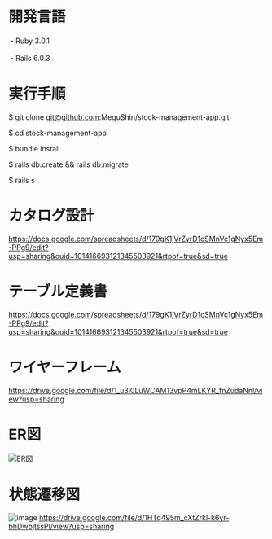 # 開発言語
・Ruby 3.0.1

・Rails 6.0.3

# 実行手順

$ git clone git@github.com:MeguShin/stock-management-app.git

$ cd stock-management-app

$ bundle install

$ rails db:create && rails db:migrate

$ rails s

# カタログ設計

https://docs.google.com/spreadsheets/d/179gK1jVrZyrD1cSMnVc1gNyx5Em-PPg9/edit?usp=sharing&ouid=101416693121345503921&rtpof=true&sd=true

# テーブル定義書

https://docs.google.com/spreadsheets/d/179gK1jVrZyrD1cSMnVc1gNyx5Em-PPg9/edit?usp=sharing&ouid=101416693121345503921&rtpof=true&sd=true

# ワイヤーフレーム

https://drive.google.com/file/d/1_u3i0LuWCAM13vpP4mLKYR_fnZudaNnl/view?usp=sharing

# ER図

![ER図](https://github.com/MeguShin/stock-management-app/assets/124676146/a3ddb850-4c1b-4898-a5a2-ef80625d7f38)

# 状態遷移図

![image](https://github.com/MeguShin/stock-management-app/assets/124676146/0ad83aa3-e210-47f9-b429-28614ac26986)
https://drive.google.com/file/d/1HTq495m_cXtZrkl-k6yr-bhDwbjtssPl/view?usp=sharing
#



